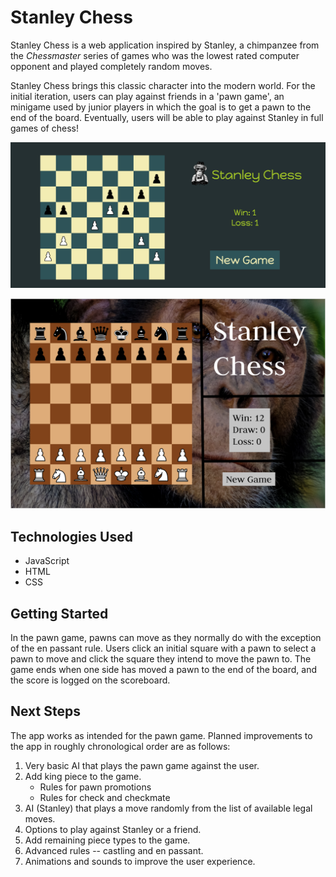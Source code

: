 # Stanley Chess
Stanley Chess is a web application inspired by Stanley, a chimpanzee from the *Chessmaster* series of games who was the lowest rated computer opponent and played completely random moves.

Stanley Chess brings this classic character into the modern world. For the initial iteration, users can play against friends in a 'pawn game', an minigame used by junior players in which the goal is to get a pawn to the end of the board. Eventually, users will be able to play against Stanley in full games of chess!

![Screenshot](assets/Stanley-Chess-Screenshot.png)

![Wireframe](assets/Stanley-Chess-Wireframe.png)

## Technologies Used
* JavaScript
* HTML
* CSS

## Getting Started
In the pawn game, pawns can move as they normally do with the exception of the en passant rule. Users click an initial square with a pawn to select a pawn to move and click the square they intend to move the pawn to. The game ends when one side has moved a pawn to the end of the board, and the score is logged on the scoreboard.

## Next Steps
The app works as intended for the pawn game. Planned improvements to the app in roughly chronological order are as follows:
1. Very basic AI that plays the pawn game against the user.
2. Add king piece to the game.
    * Rules for pawn promotions
    * Rules for check and checkmate
3. AI (Stanley) that plays a move randomly from the list of available legal moves.
4. Options to play against Stanley or a friend.
5. Add remaining piece types to the game.
6. Advanced rules -- castling and en passant.
7. Animations and sounds to improve the user experience.
